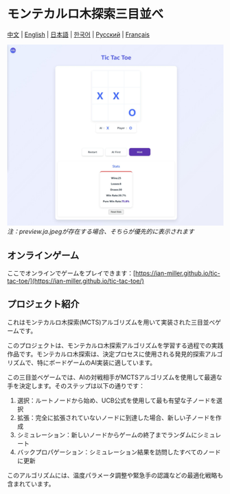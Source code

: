 # モンテカルロ木探索三目並べ

[中文](README.zh-CN.md) | [English](README.md) | [日本語](#日本語) | [한국어](README.ko.md) | [Русский](README.ru.md) | [Français](README.fr.md)

![ゲームプレビュー](preview.jpeg)
*注：preview.ja.jpegが存在する場合、そちらが優先的に表示されます*

## オンラインゲーム

ここでオンラインでゲームをプレイできます：[https://ian-miller.github.io/tic-tac-toe/](https://ian-miller.github.io/tic-tac-toe/)

## プロジェクト紹介

これはモンテカルロ木探索(MCTS)アルゴリズムを用いて実装された三目並べゲームです。

このプロジェクトは、モンテカルロ木探索アルゴリズムを学習する過程での実践作品です。モンテカルロ木探索は、決定プロセスに使用される発見的探索アルゴリズムで、特にボードゲームのAI実装に適しています。

この三目並べゲームでは、AIの対戦相手がMCTSアルゴリズムを使用して最適な手を決定します。そのステップは以下の通りです：
1. 選択：ルートノードから始め、UCB公式を使用して最も有望な子ノードを選択
2. 拡張：完全に拡張されていないノードに到達した場合、新しい子ノードを作成
3. シミュレーション：新しいノードからゲームの終了までランダムにシミュレート
4. バックプロパゲーション：シミュレーション結果を訪問したすべてのノードに更新

このアルゴリズムには、温度パラメータ調整や緊急手の認識などの最適化戦略も含まれています。 